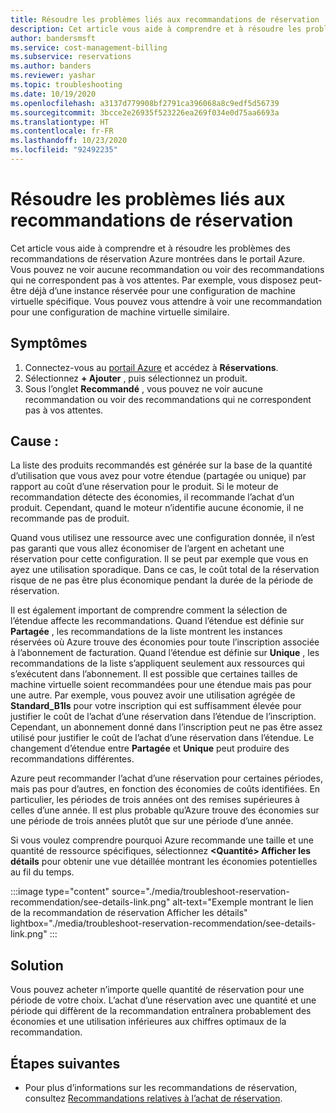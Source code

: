 ```yaml
---
title: Résoudre les problèmes liés aux recommandations de réservation
description: Cet article vous aide à comprendre et à résoudre les problèmes des recommandations de réservation Azure montrées dans le portail Azure.
author: bandersmsft
ms.service: cost-management-billing
ms.subservice: reservations
ms.author: banders
ms.reviewer: yashar
ms.topic: troubleshooting
ms.date: 10/19/2020
ms.openlocfilehash: a3137d779908bf2791ca396068a8c9edf5d56739
ms.sourcegitcommit: 3bcce2e26935f523226ea269f034e0d75aa6693a
ms.translationtype: HT
ms.contentlocale: fr-FR
ms.lasthandoff: 10/23/2020
ms.locfileid: "92492235"
---
```

# <a name="troubleshoot-azure-reservation-recommendations"></a>Résoudre les problèmes liés aux recommandations de réservation

Cet article vous aide à comprendre et à résoudre les problèmes des recommandations de réservation Azure montrées dans le portail Azure. Vous pouvez ne voir aucune recommandation ou voir des recommandations qui ne correspondent pas à vos attentes. Par exemple, vous disposez peut-être déjà d’une instance réservée pour une configuration de machine virtuelle spécifique. Vous pouvez vous attendre à voir une recommandation pour une configuration de machine virtuelle similaire.

## <a name="symptoms"></a>Symptômes

1. Connectez-vous au [portail Azure](https://portal.azure.com/) et accédez à **Réservations**.
2. Sélectionnez **+ Ajouter** , puis sélectionnez un produit.
3. Sous l’onglet **Recommandé** , vous pouvez ne voir aucune recommandation ou voir des recommandations qui ne correspondent pas à vos attentes.

## <a name="cause"></a>Cause :

La liste des produits recommandés est générée sur la base de la quantité d’utilisation que vous avez pour votre étendue (partagée ou unique) par rapport au coût d’une réservation pour le produit. Si le moteur de recommandation détecte des économies, il recommande l’achat d’un produit. Cependant, quand le moteur n’identifie aucune économie, il ne recommande pas de produit.

Quand vous utilisez une ressource avec une configuration donnée, il n’est pas garanti que vous allez économiser de l’argent en achetant une réservation pour cette configuration. Il se peut par exemple que vous en ayez une utilisation sporadique. Dans ce cas, le coût total de la réservation risque de ne pas être plus économique pendant la durée de la période de réservation.

Il est également important de comprendre comment la sélection de l’étendue affecte les recommandations. Quand l’étendue est définie sur **Partagée** , les recommandations de la liste montrent les instances réservées où Azure trouve des économies pour toute l’inscription associée à l’abonnement de facturation. Quand l’étendue est définie sur **Unique** , les recommandations de la liste s’appliquent seulement aux ressources qui s’exécutent dans l’abonnement. Il est possible que certaines tailles de machine virtuelle soient recommandées pour une étendue mais pas pour une autre. Par exemple, vous pouvez avoir une utilisation agrégée de **Standard_B1ls** pour votre inscription qui est suffisamment élevée pour justifier le coût de l’achat d’une réservation dans l’étendue de l’inscription. Cependant, un abonnement donné dans l’inscription peut ne pas être assez utilisé pour justifier le coût de l’achat d’une réservation dans l’étendue. Le changement d’étendue entre **Partagée** et **Unique** peut produire des recommandations différentes.

Azure peut recommander l’achat d’une réservation pour certaines périodes, mais pas pour d’autres, en fonction des économies de coûts identifiées. En particulier, les périodes de trois années ont des remises supérieures à celles d’une année. Il est plus probable qu’Azure trouve des économies sur une période de trois années plutôt que sur une période d’une année.

Si vous voulez comprendre pourquoi Azure recommande une taille et une quantité de ressource spécifiques, sélectionnez **&lt;Quantité&gt; Afficher les détails** pour obtenir une vue détaillée montrant les économies potentielles au fil du temps.

:::image type="content" source="./media/troubleshoot-reservation-recommendation/see-details-link.png" alt-text="Exemple montrant le lien de la recommandation de réservation Afficher les détails" lightbox="./media/troubleshoot-reservation-recommendation/see-details-link.png" :::

## <a name="solution"></a>Solution

Vous pouvez acheter n’importe quelle quantité de réservation pour une période de votre choix. L’achat d’une réservation avec une quantité et une période qui diffèrent de la recommandation entraînera probablement des économies et une utilisation inférieures aux chiffres optimaux de la recommandation.

## <a name="next-steps"></a>Étapes suivantes

- Pour plus d’informations sur les recommandations de réservation, consultez [Recommandations relatives à l’achat de réservation](determine-reservation-purchase.md).
